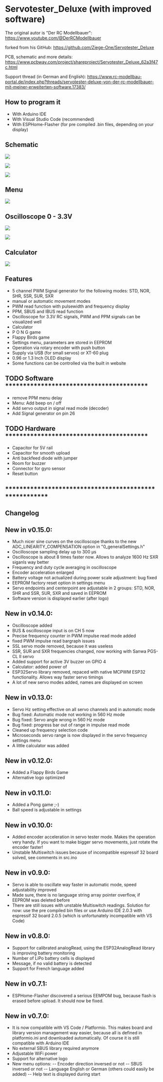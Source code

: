 # Servotester_Deluxe (with improved software)

The original autor is "Der RC Modellbauer": https://www.youtube.com/@DerRCModellbauer

forked from his GitHub: https://github.com/Ziege-One/Servotester_Deluxe

PCB, schematic and more details: https://www.pcbway.com/project/shareproject/Servotester_Deluxe_62a3f47c.html

Support thread (in German and English): https://www.rc-modellbau-portal.de/index.php?threads/servotester-deluxe-von-der-rc-modellbauer-mit-meiner-erweiterten-software.17383/

## How to program it
- With Arduino IDE
- With Visual Studio Code (recommended)
- With ESPHome-Flasher (for pre compiled .bin files, depending on your display)

## Schematic
![](documentation/pictures/schematic.png)

![](documentation/pictures/resistorValues.JPG)

![](documentation/pictures/capacitor.JPG)

## Menu
![](documentation/pictures/menu.png)

## Oscilloscope 0 - 3.3V
![](documentation/pictures/scope.jpg)

![](documentation/pictures/ppm_scope.jpg)

## Calculator
![](documentation/pictures/calculator.jpg)

## Features
- 5 channel PWM Signal generator for the following modes: STD, NOR, SHR, SSR, SUR, SXR
- manual or automatic movement modes
- PWM read function with pulsewidth and frequency display
- PPM, SBUS and IBUS read function
- Oscilloscope for 3.3V RC signals, PWM and PPM signals can be visualized well
- Calculator
- P O N G game
- Flappy Birds game
- Settings menu, parameters are stored in EEPROM
- Operation via rotary encoder with push button
- Supply via USB (for small servos) or XT-60 plug
- 0.96 or 1.3 Inch OLED display
- Some functions can be controlled via the built in website


## TODO Software ****************************************
- remove PPM menu delay
- Menu: Add beep on / off
- Add servo output in signal read mode (decoder)
- Add Signal generator on pin 26

## TODO Hardware ****************************************
- Capacitor for 5V rail
- Capacitor for smooth upload
- Anti backfeed diode with jumper
- Room for buzzer
- Connector for gyro sensor
- Reset button

## ******************************************************

## Changelog

## New in v0.15.0:
- Much nicer sine curves on the oscilloscope thanks to the new ADC_LINEARITY_COMPENSATION option in "0_generalSettings.h"
- Oscilloscope sampling delay up to 300 µs
- Oscilloscope is about 8 times faster now. Allows to analyze 1600 Hz SXR siganls way better
- Frequency and duty cycle averaging in oscilloscope
- Encoder acceleration enlarged
- Battery voltage not actualized during power scale adjustment: bug fixed
- EEPROM factory reset option in settings menu
- Servo endpoints and centerpoint are adjustable in 2 groups: STD, NOR, SHR and SSR, SUR, SXR and saved in EEPROM
- Software version is displayed earlier (after logo)

## New in v0.14.0:
- Oscilloscope added
- BUS & oscilloscope input is on CH 5 now
- Precise frequency counter in PWM impulse read mode added
- fixed PWM impulse read bargraph issues
- SSL servo mode removed, because it was useless
- SSR, SUR and SXR frequencies changed, now working with Sanwa PGS-CL II servo
- Added support for active 3V buzzer on GPIO 4
- Calculator: added power of
- ESP32Servo library removed, repaced with native MCPWM ESP32 functionality. Allows way faster servo timings
- A lot of new servo modes added, names are displayed on screen

## New in v0.13.0:
- Servo Hz setting effective on all servo channels and in automatic mode
- Bug fixed: Automatic mode not working in 560 Hz mode
- Bug fixed: Servo angle wrong in 560 Hz mode
- Bug fixed: progress bar out of range in impulse read mode
- Cleaned up frequency selection code
- Microseconds servo range is now displayed in the servo frequency settings menu
- A little calculator was added

## New in v0.12.0:
- Added a Flappy Birds Game
- Alternative logo optimized

## New in v0.11.0:
- Added a Pong game ;-)
- Ball speed is adjustable in settings

## New in v0.10.0:
- Added encoder acceleration in servo tester mode. Makes the operation very handy. If you want to make bigger servo movements, just rotate the encoder faster!
- Unstable Multiswitch issues because of incompatible espressif 32 board solved, see comments in src.ino

## New in v0.9.0:
- Servo is able to oscillate way faster in automatic mode, speed adjustability improved
- Made sure, there is no language string array pointer overflow, if EEPROM was deleted before
- There are still issues with unstable Multiswitch readings. Solution for now: use the pre compiled bin files or use Arduino IDE 2.0.3 with espressif 32 board 2.0.5 (which is unfortunately incompatible with VS Code)

## New in v0.8.0:
- Support for calibrated analogRead, using the ESP32AnalogRead library is improving battery monitoring
- Number of LiPo battery cells is displayed
- Message, if no valid battery is detected
- Support for French language added

## New in v0.7.1:
- ESPHome-Flasher discovered a serious EEMPOM bug, because flash is erased before upload. It should now be fixed.

## New in v0.7.0:
- It is now compatible with VS Code / Platformio. This makes board and library version management way easier, because all is defined in platformio.ini and downloaded automatically. Of course it is still compatible with Arduino IDE
- No external SBUS library required anymore
- Adjustable WiFi power
- Support for alternative logo
- New menu options: 
-- Encoder direction inversed or not
-- SBUS inversed or not
-- Language English or German (others could easily be added)
-- Help text is displayed during start
